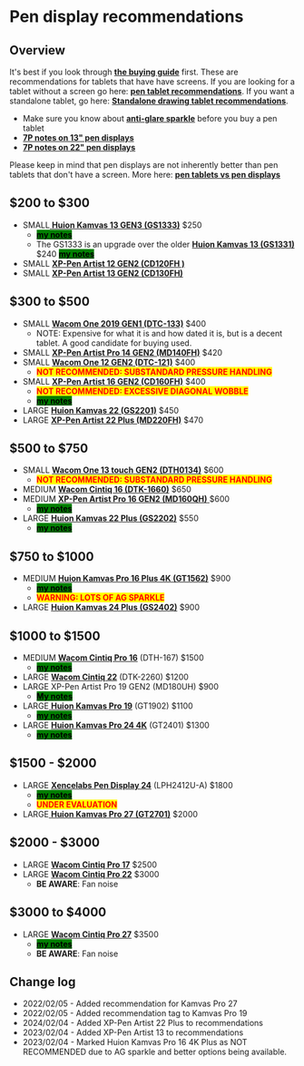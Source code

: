 # Pen display recommendations

## Overview

It's best if you look through [**the buying guide**](../buying-a-drawing-tablet/) first. These are recommendations for tablets that have have screens. If you are looking for a tablet without a screen go here: [**pen tablet recommendations**](pen-tablet-recommendations.md). If you want a standalone tablet, go here: [**Standalone drawing tablet recommendations**](standalone-drawing-tablet-recommendations.md).

* Make sure you know about [**anti-glare sparkle**](../guides/pen-displays/anti-glare-sparkle.md) before you buy a pen tablet
* [**7P notes on 13" pen displays**](7p-notes-other/7p-notes-huion-gs1331-xppen-cd130fh.md)&#x20;
* [**7P notes on 22" pen displays**](7p-notes-other/7p-notes-22-pen-displays-compared.md)&#x20;

Please keep in mind that pen displays are not inherently better than pen tablets that don't have a screen. More here: [**pen tablets vs pen displays**](../buying-a-drawing-tablet/pen-tablets-vs-pen-displays.md)&#x20;

## $200 to $300 &#x20;

* SMALL[ **Huion Kamvas 13 GEN3 (GS1333)**](../product-info/huion/huion-kamvas/) $250&#x20;
  * [<mark style="background-color:green;">**my notes**</mark>](../product-info/huion/huion-kamvas/7p-notes-huion-kamvas-13-gen3-gs1333.md)
  * The GS1333 is an upgrade over the older [**Huion Kamvas 13 (GS1331)**](../product-info/huion/huion-kamvas/) $240 [<mark style="background-color:green;">**my notes**</mark>](../product-info/huion/huion-kamvas/7p-notes-huion-gs1331.md)&#x20;
* SMALL [**XP-Pen Artist 12 GEN2 (CD120FH )**](../product-info/xp-pen/xp-pen-artist-gen2/)
* SMALL [**XP-Pen Artist 13 GEN2 (CD130FH)**](../product-info/xp-pen/xp-pen-artist-gen2/)&#x20;

## $300 to $500

* SMALL [**Wacom One 2019 GEN1 (DTC-133)**](../product-info/wacom/wacom-one-dtc-133/) $400&#x20;
  * NOTE: Expensive for what it is and how dated it is, but is a decent tablet. A good candidate for buying used.
* SMALL [**XP-Pen Artist Pro 14 GEN2 (MD140FH)**](../product-info/xp-pen/xp-pen-artist-pro-gen2/) $420
* SMALL [**Wacom One 12 GEN2 (DTC-121)**](../product-info/wacom/wacom-one-gen2/) $400&#x20;
  * <mark style="color:red;">**NOT RECOMMENDED: SUBSTANDARD PRESSURE HANDLING**</mark>
* SMALL [**XP-Pen Artist 16 GEN2 (CD160FH)**](../product-info/xp-pen/xp-pen-artist-gen2/) $400&#x20;
  * <mark style="color:red;">**NOT RECOMMENDED: EXCESSIVE DIAGONAL WOBBLE**</mark>&#x20;
  * [<mark style="background-color:green;">**my notes**</mark>](../product-info/xp-pen/xp-pen-artist-gen2/7p-notes-xp-pen-cd160fh.md)&#x20;
* LARGE [**Huion Kamvas 22 (GS2201)**](../product-info/huion/huion-kamvas/) $450&#x20;
* LARGE [**XP-Pen Artist 22 Plus (MD220FH)**](../product-info/xp-pen/xp-pen-artist.md) $470&#x20;

## **$500 to $750**

* SMALL [**Wacom One 13 touch** **GEN2 (DTH0134)**](../product-info/wacom/wacom-one-gen2/) $600&#x20;
  * <mark style="color:red;">**NOT RECOMMENDED: SUBSTANDARD PRESSURE HANDLING**</mark>&#x20;
* MEDIUM [**Wacom Cintiq 16 (DTK-1660)**](../product-info/wacom/wacom-cintiq/) $650
* MEDIUM [**XP-Pen Artist Pro 16 GEN2 (MD160QH)** ](../product-info/xp-pen/xp-pen-artist-pro-gen2/7p-notes-xp-pen-md160qh.md)$600
  * [<mark style="background-color:green;">**my notes**</mark>](../product-info/xp-pen/xp-pen-artist-pro-gen2/7p-notes-xp-pen-md160qh.md)&#x20;
* LARGE [**Huion Kamvas 22 Plus (GS2202)**](../product-info/huion/huion-kamvas/) $550
  * [<mark style="background-color:green;">**my notes**</mark>](../product-info/huion/huion-kamvas/7p-notes-huion-gs2202.md)&#x20;

## $750 to $1000

* MEDIUM [**Huion Kamvas Pro 16 Plus 4K (GT1562)**](../product-info/huion/huion-kamvas-pro/) $900
  * [<mark style="background-color:green;">**my notes**</mark>](../product-info/huion/huion-kamvas-pro/7p-notes-huion-gt1562.md)&#x20;
  * <mark style="color:red;">**WARNING: LOTS OF AG SPARKLE**</mark>&#x20;
* LARGE [**Huion Kamvas 24 Plus (GS2402)**](../product-info/huion/huion-kamvas/) $900&#x20;

## $1000 to $1500

* MEDIUM [**Wacom Cintiq Pro 16**](../product-info/wacom/wacom-cintiq-pro/) (DTH-167) $1500&#x20;
  * [<mark style="background-color:green;">**my notes**</mark>](../product-info/wacom/wacom-cintiq-pro/7p-notes-wacom-dth-167.md)&#x20;
* LARGE [**Wacom Cintiq 22**](../product-info/wacom/wacom-cintiq/) (DTK-2260) $1200
* LARGE XP-Pen Artist Pro 19 GEN2 (MD180UH) $900
  * [<mark style="background-color:green;">**My notes**</mark>](../product-info/xp-pen/xp-pen-artist-pro-gen2/)
* LARGE[ **Huion Kamvas Pro 19**](../product-info/huion/huion-kamvas-pro/) (GT1902) $1100&#x20;
  * [<mark style="background-color:green;">**my notes**</mark>](../product-info/huion/huion-kamvas-pro/7p-notes-huion-gt1902.md) &#x20;
* LARGE [**Huion Kamvas Pro 24 4K**](../product-info/huion/huion-kamvas-pro/) (GT2401) $1300
  * [<mark style="background-color:green;">**my notes**</mark>](../product-info/huion/huion-kamvas-pro/7p-notes-huion-gt2401.md)&#x20;

## $1500 - $2000

* LARGE [**Xencelabs Pen Display 24**](../product-info/xencelabs/) (LPH2412U-A) $1800 &#x20;
  * [<mark style="background-color:green;">**my notes**</mark>](../product-info/xencelabs/7p-notes-xencelabs-lph2412u-a.md)&#x20;
  * <mark style="color:red;">**UNDER EVALUATION**</mark>&#x20;
* LARGE[ **Huion Kamvas Pro 27 (GT2701)**](../product-info/huion/huion-kamvas-pro/) $2000&#x20;

## $2000 - $3000

* LARGE [**Wacom Cintiq Pro 17**](../product-info/wacom/wacom-cintiq-pro/) $2500
* LARGE [**Wacom Cintiq Pro 22**](../product-info/wacom/wacom-cintiq-pro/) $3000&#x20;
  * **BE AWARE**: Fan noise

## $3000 to $4000

* LARGE [**Wacom Cintiq Pro 27**](../product-info/wacom/wacom-cintiq-pro/) $3500&#x20;
  * [<mark style="background-color:green;">**my notes**</mark>](../product-info/wacom/wacom-cintiq-pro/7p-notes-wacom-dth-271.md)&#x20;
  * **BE AWARE**: Fan noise

## Change log

* 2022/02/05 - Added recommendation for Kamvas Pro 27&#x20;
* 2022/02/05 - Added recommendation tag to Kamvas Pro 19&#x20;
* 2024/02/04 - Added XP-Pen Artist 22 Plus to recommendations
* 2023/02/04 - Added XP-Pen Artist 13 to recommendations
* 2023/02/04 - Marked Huion Kamvas Pro 16 4K Plus as NOT RECOMMENDED due to AG sparkle and better options being available.&#x20;

